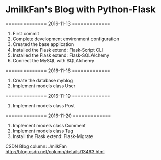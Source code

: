 # JmilkFan's Blog with Python-Flask

============== 2016-11-13 =============<br>
1. First commit <br>
2. Complete development environment configuration<br>
3. Created the base application<br>
4. Installed the Flask extend: Flask-Script CLI<br>
5. Installed the Flask extend: Flask-SQLAlchemy
6. Connect the MySQL with SQLAlchemy

============== 2016-11-16 =============<br>
1. Create the database myblog<br>
2. Implement models class User<br>

============== 2016-11-19 =============<br>
1. Implement models class Post<br>

============== 2016-11-20 =============<br>
1. Implement models class Comment<br>
2. Implement models class Tag<br>
3. Install the Flask extend: Flask-Migrate


CSDN Blog column: JmilkFan http://blog.csdn.net/column/details/13463.html<br>
